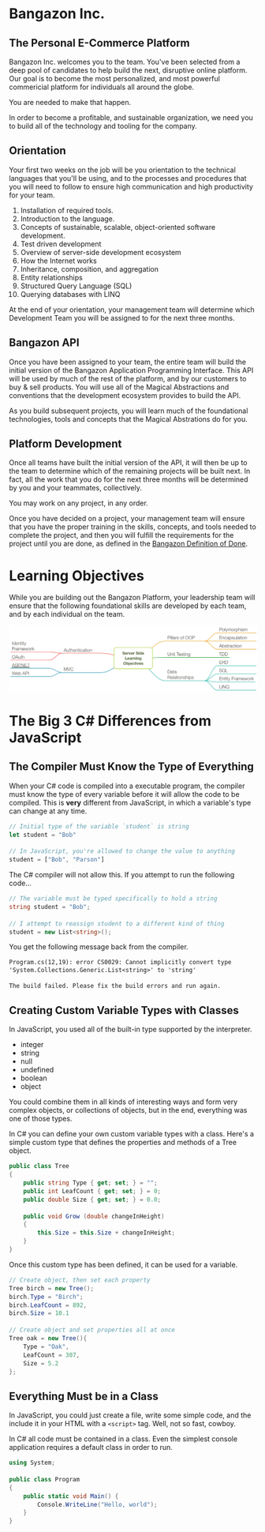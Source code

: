 # Bangazon Inc.

## The Personal E-Commerce Platform

Bangazon Inc. welcomes you to the team. You've been selected from a deep pool of candidates to help build the next, disruptive online platform. Our goal is to become the most personalized, and most powerful commericial platform for individuals all around the globe.

You are needed to make that happen.

In order to become a profitable, and sustainable organization, we need you to build all of the technology and tooling for the company.

## Orientation

Your first two weeks on the job will be you orientation to the technical languages that you'll be using, and to the processes and procedures that you will need to follow to ensure high communication and high productivity for your team.

1. Installation of required tools.
1. Introduction to the language.
1. Concepts of sustainable, scalable, object-oriented software development.
1. Test driven development
1. Overview of server-side development ecosystem
1. How the Internet works
1. Inheritance, composition, and aggregation
1. Entity relationships
1. Structured Query Language (SQL)
1. Querying databases with LINQ


At the end of your orientation, your management team will determine which Development Team you will be assigned to for the next three months.

## Bangazon API

Once you have been assigned to your team, the entire team will build the initial version of the Bangazon Application Programming Interface. This API will be used by much of the rest of the platform, and by our customers to buy & sell products. You will use all of the Magical Abstractions and conventions that the development ecosystem provides to build the API.

As you build subsequent projects, you will learn much of the foundational technologies, tools and concepts that the Magical Abstrations do for you.

## Platform Development

Once all teams have built the initial version of the API, it will then be up to the team to determine which of the remaining projects will be built next. In fact, all the work that you do for the next three months will be determined by you and your teammates, collectively.

You may work on any project, in any order.

Once you have decided on a project, your management team will ensure that you have the proper training in the skills, concepts, and tools needed to complete the project, and then you will fulfill the requirements for the project until you are done, as defined in the [Bangazon Definition of Done](https://github.com/nashville-software-school/bangazon-inc/blob/master/EMPLOYEE_HANDBOOK.md#definition-of-done).

# Learning Objectives

While you are building out the Bangazon Platform, your leadership team will ensure that the following foundational skills are developed by each team, and by each individual on the team.

![Learning objectives](./learning-objectives.png)

# The Big 3 C# Differences from JavaScript

## The Compiler Must Know the Type of Everything

When your C# code is compiled into a executable program, the compiler must know the type of every variable before it will allow the code to be compiled. This is **very** different from JavaScript, in which a variable's type can change at any time.

```js
// Initial type of the variable `student` is string
let student = "Bob"

// In JavaScript, you're allowed to change the value to anything
student = ["Bob", "Parson"]
```

The C# compiler will not allow this. If you attempt to run the following code...

```cs
// The variable must be typed specifically to hold a string
string student = "Bob";

// I attempt to reassign student to a different kind of thing
student = new List<string>();
```

You get the following message back from the compiler.

```
Program.cs(12,19): error CS0029: Cannot implicitly convert type 'System.Collections.Generic.List<string>' to 'string' 

The build failed. Please fix the build errors and run again.
```

## Creating Custom Variable Types with Classes

In JavaScript, you used all of the built-in type supported by the interpreter.

* integer
* string
* null
* undefined
* boolean
* object

You could combine them in all kinds of interesting ways and form very complex objects, or collections of objects, but in the end, everything was one of those types.

In C# you can define your own custom variable types with a class. Here's a simple custom type that defines the properties and methods of a Tree object.

```cs
public class Tree
{
    public string Type { get; set; } = "";
    public int LeafCount { get; set; } = 0;
    public double Size { get; set; } = 0.0;

    public void Grow (double changeInHeight)
    {
        this.Size = this.Size + changeInHeight;
    }
}
```

Once this custom type has been defined, it can be used for a variable.

```cs
// Create object, then set each property
Tree birch = new Tree();
birch.Type = "Birch";
birch.LeafCount = 892,
birch.Size = 10.1

// Create object and set properties all at once
Tree oak = new Tree(){
    Type = "Oak",
    LeafCount = 307,
    Size = 5.2
};
```

## Everything Must be in a Class

In JavaScript, you could just create a file, write some simple code, and the include it in your HTML with a `<script>` tag. Well, not so fast, cowboy.

In C# all code must be contained in a class. Even the simplest console application requires a default class in order to run.

```cs
using System;

public class Program
{
    public static void Main() {
        Console.WriteLine("Hello, world");
    }
}
```
